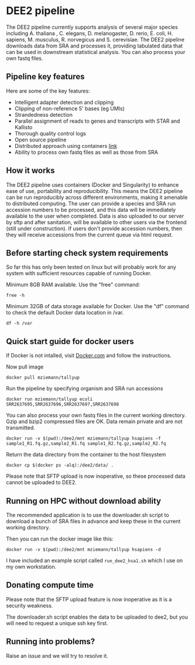 # DEE2 pipeline 
The DEE2 pipeline currently supports analysis of several major species including A. thaliana , C. elegans, D. melanogaster, D. rerio, E. coli, H. sapiens, M. musculus, R. norvegicus and S. cerevisiae. The DEE2 pipeline downloads data from SRA and processes it, providing tabulated data that can be used in downstream statistical analysis. You can also process your own fastq files.

## Pipeline key features
Here are some of the key features:
 * Intelligent adapter detection and clipping
 * Clipping of non-reference 5' bases (eg UMIs)
 * Strandedness detection
 * Parallel assignment of reads to genes and transcripts with STAR and Kallisto
 * Thorough quality control logs
 * Open source pipeline
 * Distributed approach using containers [link](https://hub.docker.com/r/mziemann/tallyup/)
 * Ability to process own fastq files as well as those from SRA

## How it works
The DEE2 pipeline uses containers (Docker and Singularity) to enhance ease of use, portability and reproducibility.
This means the DEE2 pipeline can be run reproducibly across different environments, making it amenable to distributed computing.
The user can provide a species and SRA run accession numbers to be processed, and this data will be immediately available to the user when completed.
Data is also uploaded to our server by sftp and after sanitation, will be available to other users via the frontend (still under construction).
If users don't provide accession numbers, then they will receive accessions from the current queue via html request.

## Before starting check system requirements

So far this has only been tested on linux but will probably work for any system with sufficient resources capable of running Docker.

Minimum 8GB RAM available. Use the "free" command:

`free -h`

Minimum 32GB of data storage available for Docker. Use the "df" command to check the default Docker data location in /var.

`df -h /var`

## Quick start guide for docker users

If Docker is not intalled, visit [Docker.com](https://www.docker.com/get-started) and follow the instructions.

Now pull image

`docker pull mziemann/tallyup`

Run the pipeline by specifying organism and SRA run accessions

`docker run mziemann/tallyup ecoli SRR2637695,SRR2637696,SRR2637697,SRR2637698`

You can also process your own fastq files in the current working directory. Gzip and bzip2 compressed files are OK. Data remain private and are not transmitted.

`docker run -v $(pwd):/dee2/mnt mziemann/tallyup hsapiens -f sample1_R1.fq.gz,sample2_R1.fq sample1_R2.fq.gz,sample2_R2.fq`

Return the data directory from the container to the host filesystem

`docker cp $(docker ps -alq):/dee2/data/ .`

Please note that SFTP upload is now inoperative, so these processed data cannot be uploaded to DEE2.

## Running on HPC without download ability

The recommended application is to use the downloader.sh script to download a bunch of SRA files in 
advance and keep these in the current working directory.

Then you can run the docker image like this:

`docker run -v $(pwd):/dee2/mnt mziemann/tallyup hsapiens -d`

I have included an example script called `run_dee2_hsa1.sh` which I use on my own workstation.

## Donating compute time

Please note that the SFTP upload feature is now inoperative as it is a security weakness.

The downloader.sh script enables the data to be uploaded to dee2, but you will need to request a
unique ssh key first.

## Running into problems?

Raise an issue and we will try to resolve it.

